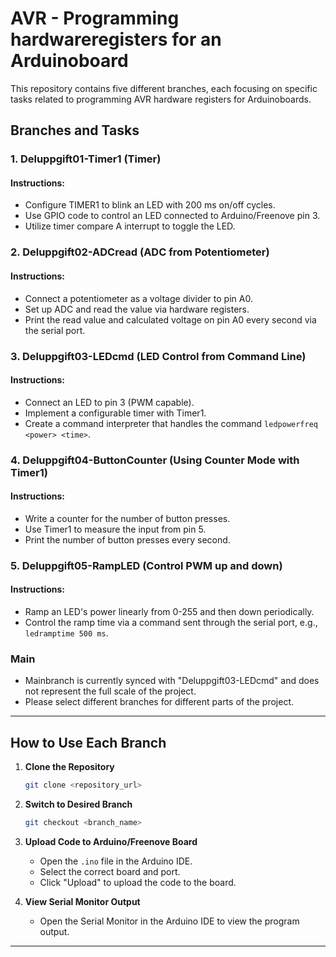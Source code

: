 # AVR - Programming hardwareregisters for an Arduinoboard

This repository contains five different branches, each focusing on specific tasks related to programming AVR hardware registers for Arduinoboards.

## Branches and Tasks

### 1. Deluppgift01-Timer1 (Timer)

#### Instructions:

- Configure TIMER1 to blink an LED with 200 ms on/off cycles.
- Use GPIO code to control an LED connected to Arduino/Freenove pin 3.
- Utilize timer compare A interrupt to toggle the LED.
  
### 2. Deluppgift02-ADCread (ADC from Potentiometer)

#### Instructions:

- Connect a potentiometer as a voltage divider to pin A0.
- Set up ADC and read the value via hardware registers.
- Print the read value and calculated voltage on pin A0 every second via the serial port.

### 3. Deluppgift03-LEDcmd (LED Control from Command Line)

#### Instructions:

- Connect an LED to pin 3 (PWM capable).
- Implement a configurable timer with Timer1.
- Create a command interpreter that handles the command `ledpowerfreq <power> <time>`.

### 4. Deluppgift04-ButtonCounter (Using Counter Mode with Timer1)

#### Instructions:

- Write a counter for the number of button presses.
- Use Timer1 to measure the input from pin 5.
- Print the number of button presses every second.

### 5. Deluppgift05-RampLED (Control PWM up and down)

#### Instructions:

- Ramp an LED's power linearly from 0-255 and then down periodically.
- Control the ramp time via a command sent through the serial port, e.g., `ledramptime 500 ms`.

### Main 

- Mainbranch is currently synced with "Deluppgift03-LEDcmd" and does not represent the full scale of the project.
- Please select different branches for different parts of the project.

---

## How to Use Each Branch

1. **Clone the Repository**
    ```bash
    git clone <repository_url>
    ```
  
2. **Switch to Desired Branch**
    ```bash
    git checkout <branch_name>
    ```
  
3. **Upload Code to Arduino/Freenove Board**
    - Open the `.ino` file in the Arduino IDE.
    - Select the correct board and port.
    - Click "Upload" to upload the code to the board.

4. **View Serial Monitor Output**
    - Open the Serial Monitor in the Arduino IDE to view the program output.

---

